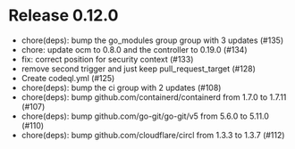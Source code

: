 # Release 0.12.0

- chore(deps): bump the go\_modules group group with 3 updates (#135)
- chore: update ocm to 0.8.0 and the controller to 0.19.0 (#134)
- fix: correct position for security context (#133)
- remove second trigger and just keep pull\_request\_target (#128)
- Create codeql.yml (#125)
- chore(deps): bump the ci group with 2 updates (#108)
- chore(deps): bump github.com/containerd/containerd from 1.7.0 to 1.7.11 (#107)
- chore(deps): bump github.com/go-git/go-git/v5 from 5.6.0 to 5.11.0 (#110)
- chore(deps): bump github.com/cloudflare/circl from 1.3.3 to 1.3.7 (#112)
